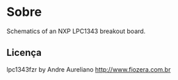 Sobre=====Schematics of an NXP LPC1343 breakout board.Licença-------lpc1343fzr by Andre Aureliano <http://www.fiozera.com.br>